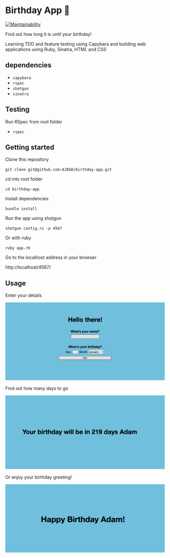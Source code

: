 # Birthday App 🎂

[![Maintainability](https://api.codeclimate.com/v1/badges/142f4b3c8f8b0b7f4429/maintainability)](https://codeclimate.com/github/AJ8GH/birthday-app/maintainability)

Find out how long it is until your birthday!

Learning TDD and feature testing using Capybara and building web applications using Ruby, Sinatra, HTML and CSS

## dependencies

- `capybara`
- `rspec`
- `shotgun`
- `sinatra`

## Testing

Run RSpec from root folder
- `rspec`

## Getting started

Clone this repository

`git clone git@github.com:AJ8GH/birthday-app.git`

cd into root folder

`cd birthday-app`

Install dependencies

`bundle install`

Run the app using shotgun

`shotgun config.ru -p 4567`

Or with ruby

`ruby app.rb`

Go to the localhost address in your browser

http://localhost/4567/

## Usage

Enter your details 

![index](public/images/index.png)

Find out how many days to go

![days-to-go](public/images/days_until_bday.png)

Or enjoy your birthday greeting!

![bday](public/images/bday.png)

